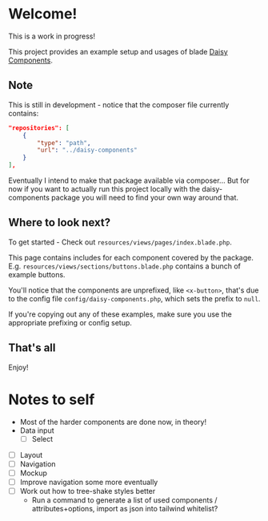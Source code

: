# Welcome!

This is a work in progress!

This project provides an example setup and usages of blade [Daisy Components](https://github.com/mister-simon/daisy-components).


## Note

This is still in development - notice that the composer file currently contains:

```json
"repositories": [
    {
        "type": "path",
        "url": "../daisy-components"
    }
],
```

Eventually I intend to make that package available via composer... But for now if you want to actually run this project locally with the daisy-components package you will need to find your own way around that. 

## Where to look next?

To get started - Check out `resources/views/pages/index.blade.php`.

This page contains includes for each component covered by the package. E.g. `resources/views/sections/buttons.blade.php` contains a bunch of example buttons.

You'll notice that the components are unprefixed, like `<x-button>`, that's due to the config file `config/daisy-components.php`, which sets the prefix to `null`.

If you're copying out any of these examples, make sure you use the appropriate prefixing or config setup.

## That's all

Enjoy!


# Notes to self

- Most of the harder components are done now, in theory!
- Data input
  - [ ] Select
- [ ] Layout
- [ ] Navigation
- [ ] Mockup
- [ ] Improve navigation some more eventually
- [ ] Work out how to tree-shake styles better
  - Run a command to generate a list of used components / attributes+options, import as json into tailwind whitelist?
